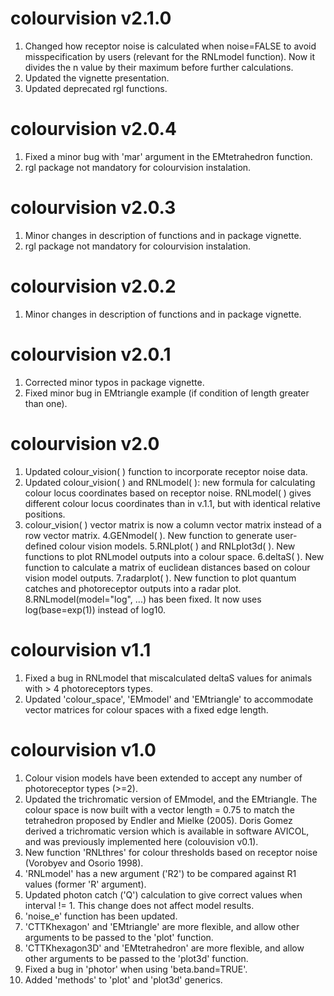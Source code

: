 # colourvision v2.1.0
1. Changed how receptor noise is calculated when noise=FALSE to avoid misspecification by users (relevant for the RNLmodel function). Now it divides the n value by their maximum before further calculations.
2. Updated the vignette presentation.
3. Updated deprecated rgl functions.

# colourvision v2.0.4
1. Fixed a minor bug with 'mar' argument in the EMtetrahedron function.
2. rgl package not mandatory for colourvision instalation.


# colourvision v2.0.3
1. Minor changes in description of functions and in package vignette.
2. rgl package not mandatory for colourvision instalation.


# colourvision v2.0.2
1. Minor changes in description of functions and in package vignette.


# colourvision v2.0.1
1. Corrected minor typos in package vignette.
2. Fixed minor bug in EMtriangle example (if condition of length greater than one).


# colourvision v2.0
1. Updated colour_vision( ) function to incorporate receptor noise data.
2. Updated colour_vision( ) and RNLmodel( ): new formula for calculating colour locus coordinates based on receptor noise. RNLmodel( ) gives different colour locus coordinates than in v.1.1, but with identical relative positions.
3. colour_vision( ) vector matrix is now a column vector matrix instead of a row vector matrix.
4.GENmodel( ). New function to generate user-defined colour vision models.
5.RNLplot( ) and RNLplot3d( ). New functions to plot RNLmodel outputs into a colour space.
6.deltaS( ). New function to calculate a matrix of euclidean distances based on colour vision model outputs.
7.radarplot( ). New function to plot quantum catches and photoreceptor outputs into a radar plot.
8.RNLmodel(model="log", ...) has been fixed. It now uses log(base=exp(1)) instead of log10.

# colourvision v1.1
1. Fixed a bug in RNLmodel that miscalculated deltaS values for animals with > 4 photoreceptors types.
2. Updated 'colour_space', 'EMmodel' and 'EMtriangle' to accommodate vector matrices for colour spaces with a fixed edge length.


# colourvision v1.0
1. Colour vision models have been extended to accept any number of photoreceptor types (>=2).
2. Updated the trichromatic version of EMmodel, and the EMtriangle. The colour space is now built with a vector length = 0.75 to match the tetrahedron proposed by Endler and Mielke (2005). Doris Gomez derived a trichromatic version which is available in software AVICOL, and was previously implemented here (colouvision v0.1).
3. New function 'RNLthres' for colour thresholds based on receptor noise (Vorobyev and Osorio 1998).
4. 'RNLmodel' has a new argument ('R2') to be compared against R1 values (former 'R' argument).
5. Updated photon catch ('Q') calculation to give correct values when interval != 1. This change does not affect model results.
6. 'noise_e' function has been updated.
7. 'CTTKhexagon' and 'EMtriangle' are more flexible, and allow other arguments to be passed to the 'plot' function.
8. 'CTTKhexagon3D' and 'EMtetrahedron' are more flexible, and allow other arguments to be passed to the 'plot3d' function.
9. Fixed a bug in 'photor' when using 'beta.band=TRUE'.
10. Added 'methods' to 'plot' and 'plot3d' generics.